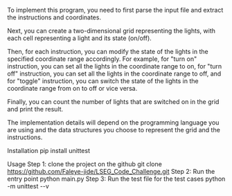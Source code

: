 To implement this program, you need to first parse the input file and extract the instructions and coordinates.

Next, you can create a two-dimensional grid representing the lights, with each cell representing a light and its state (on/off).

Then, for each instruction, you can modify the state of the lights in the specified coordinate range accordingly. 
For example, for "turn on" instruction,
you can set all the lights in the coordinate range to on, for "turn off" instruction, you can set all the lights in the coordinate range to off, and for "toggle" instruction, you can switch the state of the lights in the coordinate range from on to off or vice versa.

Finally, you can count the number of lights that are switched on in the grid and print the result.

The implementation details will depend on the programming language you are using and the data structures you choose to represent the grid and the instructions.


Installation
pip install unittest 

Usage 
Step 1: clone the project on the github
git clone https://github.com/Faleye-jide/LSEG_Code_Challenge.git
Step 2: Run the entry point
python main.py
Step 3: Run the test file for the test cases
python -m unittest --v
